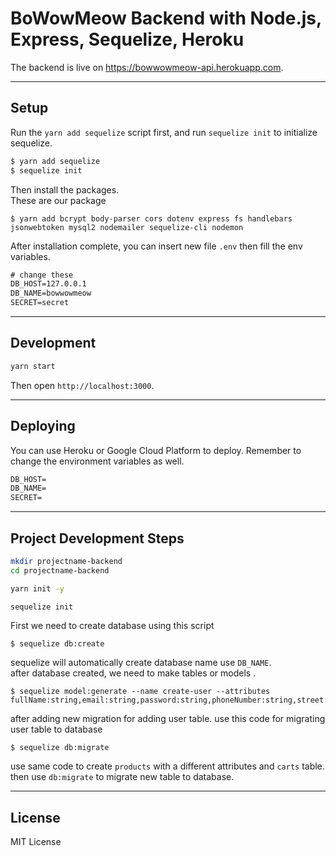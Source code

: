 # BoWowMeow Backend with Node.js, Express, Sequelize, Heroku

The backend is live on <https://bowwowmeow-api.herokuapp.com>.
<hr>

## Setup

Run the `yarn add sequelize` script first, and run `sequelize init` to initialize sequelize.


```sh
$ yarn add sequelize
$ sequelize init
```


Then install the packages. <br>
These are our package
```
$ yarn add bcrypt body-parser cors dotenv express fs handlebars jsonwebtoken mysql2 nodemailer sequelize-cli nodemon
```

After installation complete, you can insert new file `.env` then fill the env variables.

```txt
# change these
DB_HOST=127.0.0.1
DB_NAME=bowwowmeow
SECRET=secret
```
<hr>

## Development

```sh
yarn start
```

Then open `http://localhost:3000`.

<hr>

## Deploying

You can use Heroku or Google Cloud Platform to deploy. Remember to change the environment variables as well.

```txt
DB_HOST=
DB_NAME=
SECRET=
```
<hr>

## Project Development Steps

```sh
mkdir projectname-backend
cd projectname-backend

yarn init -y

sequelize init
```

First we need to create database using this script
```
$ sequelize db:create
```
sequelize will automatically create database name use `DB_NAME`.
<br>
after database created, we need to make tables or models .
```
$ sequelize model:generate --name create-user --attributes fullName:string,email:string,password:string,phoneNumber:string,street:string,city:string,zipcode:integer
```
after adding new migration for adding user table. use this code for migrating user table to database
```
$ sequelize db:migrate
```
use same code to create `products` with a different attributes and `carts` table.
<br>
then use `db:migrate` to migrate new table to database.
<hr>

## License

MIT License